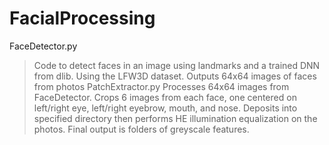 # FacialProcessing
FaceDetector.py
>Code to detect faces in an image using landmarks and a trained DNN from dlib. Using the LFW3D dataset. Outputs 64x64 images of faces from photos
PatchExtractor.py
>Processes 64x64 images from FaceDetector. Crops 6 images from each face, one centered on left/right eye, left/right eyebrow, mouth, and nose. Deposits into specified directory then performs HE illumination equalization on the photos. Final output is folders of greyscale features.
